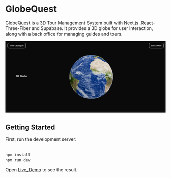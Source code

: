 
# GlobeQuest

GlobeQuest is a 3D Tour Management System built with Next.js ,React-Three-Fiber and Supabase. It provides a 3D globe for user interaction, along with a back office for managing guides and tours.

![GlobeQuest Logo](./public/globequest-logo.png)

## Getting Started

First, run the development server:

```bash

npm install
npm run dev


```

Open [Live_Demo](https://globe-quest-lime.vercel.app/globe) to see the result.


